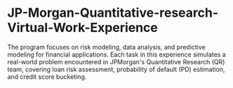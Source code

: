 # JP-Morgan-Quantitative-research-Virtual-Work-Experience
The program focuses on risk modeling, data analysis, and predictive modeling for financial applications.  Each task in this experience simulates a real-world problem encountered in JPMorgan's Quantitative Research (QR) team, covering loan risk assessment, probability of default (PD) estimation, and credit score bucketing.
